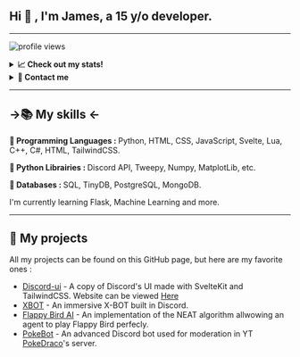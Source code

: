 <h2>Hi 👋 , I'm James, a 15 y/o developer.</h2>

<hr>

![profile views](https://komarev.com/ghpvc/?username=HerbeMalveillante&label=Profile%20views&color=0e75b6&style=flat)
  
<details>
<summary><b>📈 Check out my stats!</b></summary>

</div>

<br /><br />

<div align="center">
  
<img alt = "GitHub Stats" src="https://github-readme-stats.vercel.app/api?username=AAAAAXfda&show_icons=true&theme=dark">

</div>

<br /><br />

<div align="center">

## 🏆 Github Stats
[![trophy](https://github-profile-trophy.vercel.app/?username=batazor&&theme=darkhub)](https://github.com/ryo-ma/github-profile-trophy)
  
<img alt = "Top Language" src="https://github-readme-stats.vercel.app/api/top-langs/?username=AAAAAxfda&hide_border=false&title_color=C9D1D9&text_color=8B948D&layout=compact&bg_color=0D1117&theme=dark">

<img src="https://wakatime.com/share/@635b4c51-3103-41e6-85f8-609ac1cf13e0/b433bad7-2a24-43cd-83cc-96a1d1d9d132.png"/>


<a href="https://wakatime.com"><img src="https://wakatime.com/share/@635b4c51-3103-41e6-85f8-609ac1cf13e0/fc12ba77-97b8-4a44-a26e-c2b6d14c266b.png" /></a>
</details>



<details>
<summary><b>📩 Contact me</b></summary
<ul>
<li>💬 Discord : <code>James#9238</code> </li>
</ul> 

</details>


<hr>


<h2>->📚 My skills <-</h2>

<p><b>🦾 Programming Languages : </b>Python, HTML, CSS, JavaScript, Svelte, Lua, C++, C#, HTML, TailwindCSS.</p>
<p><b>🐍 Python Librairies : </b>Discord API, Tweepy, Numpy, MatplotLib, etc.</p>
<p><b>💾 Databases : </b>SQL, TinyDB, PostgreSQL, MongoDB.</p>

I'm currently learning Flask, Machine Learning and more.


<hr>

<h2>🚩 My projects</h2>

All my projects can be found on this GitHub page, but here are my favorite ones :

<ul>
<li><a href="https://github.com/AAAAAXfda/discord-ui">Discord-ui</a> - A copy of Discord's UI made with SvelteKit and TailwindCSS. Website can be viewed <a href="https://discord-ui-herbemalveillante.vercel.app">Here</a></li>
<li><a href="https://github.com/AAAAAXfda/XBOT-discord">XBOT</a> - An immersive X-BOT built in Discord.</li>
<li><a href="https://github.com/AAAAAXfda/MyFlappyBirdAI">Flappy Bird AI</a> - An implementation of the NEAT algorithm allwowing an agent to play Flappy Bird perfecly.</li>
<li><a href="https://discord.gg/pokedraco">PokeBot</a> - An advanced Discord bot used for moderation in YT <a href="https://www.youtube.com/channel/UCGogCYmJUnrGw65rgYbxsgg">PokeDraco</a>'s server.</li>
</ul>
